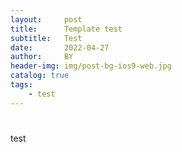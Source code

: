 ```yaml
---
layout:     post
title:      Template test
subtitle:   Test
date:       2022-04-27
author:     BY
header-img: img/post-bg-ios9-web.jpg
catalog: true
tags:
    - test
---
```

#
test
